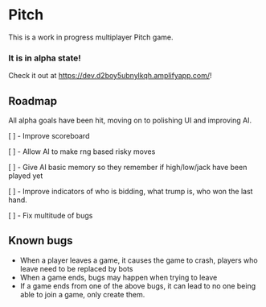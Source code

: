 # Pitch

This is a work in progress multiplayer Pitch game.  

### It is in alpha state!

Check it out at https://dev.d2boy5ubnylkqh.amplifyapp.com/!
 
## Roadmap

All alpha goals have been hit, moving on to polishing UI and improving AI.

[ ] - Improve scoreboard

[ ] - Allow AI to make rng based risky moves 

[ ] - Give AI basic memory so they remember if high/low/jack have been played yet

[ ] - Improve indicators of who is bidding, what trump is, who won the last hand.

[ ] - Fix multitude of bugs

## Known bugs

* When a player leaves a game, it causes the game to crash, players who leave need to be replaced by bots
* When a game ends, bugs may happen when trying to leave
* If a game ends from one of the above bugs, it can lead to no one being able to join a game, only create them.
